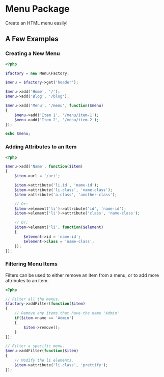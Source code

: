 # Menu Package

Create an HTML menu easily!

## A Few Examples

### Creating a New Menu

```php
<?php

$factory = new Menu\Factory;

$menu = $factory->get('header');

$menu->add('Home', '/');
$menu->add('Blog', '/blog');

$menu->add('Menu', '/menu', function($menu)
{
	$menu->add('Item 1', '/menu/item-1');
	$menu->add('Item 2', '/menu/item-2');
});

echo $menu;

```

### Adding Attributes to an Item

```php
<?php

$menu->add('Name', function($item)
{
	$item->url = '/uri';

	$item->attribute('li.id', 'name-id');
	$item->attribute('li.class', 'name-class');
	$item->attribute('a.class', 'another-class');

	// Or:
	$item->element('li')->attribute('id', 'name-id');
	$item->element('li')->attribute('class', 'name-class');

	// Or:
	$item->element('li', function($element)
	{
		$element->id = 'name-id';
		$element->class = 'name-class';
	});
});

```

### Filtering Menu Items

Filters can be used to either remove an item from a menu, or to add more attributes to an item.

```php
<?php

// Filter all the menus.
$factory->addFilter(function($item)
{
	// Remove any items that have the name 'Admin'
	if($item->name == 'Admin')
	{
		$item->remove();
	}
});

// Filter a specific menu.
$menu->addFilter(function($item)
{
	// Modify the li elements.
	$item->attribute('li.class', 'prettify');
});

```